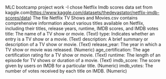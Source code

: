 MLC bootcamp project work
-I chose Netflix Imdb scores data set from kaggle.com(https://www.kaggle.com/datasets/thedevastator/netflix-imdb-scores/data)
The file Netflix TV Shows and Movies.csv contains comprehensive information about various titles available on Netflix, including their titles, release years, runtime, IMDB scores, and IMDB votes
title: The name of a TV show or movie. (Text)
type: Indicates whether an entry is a TV show or a movie. (Text)
description: A brief summary or description of a TV show or movie. (Text)
release_year: The year in which a TV show or movie was released. (Numeric)
age_certification: The age certification rating for a TV show or movie. (Text)
runtime: The length of an episode for TV shows or duration of a movie. (Text)
imdb_score: The score given by users on IMDB for a particular title. (Numeric)
imdb_votes: The number of votes received by each title on IMDB. (Numeric)



